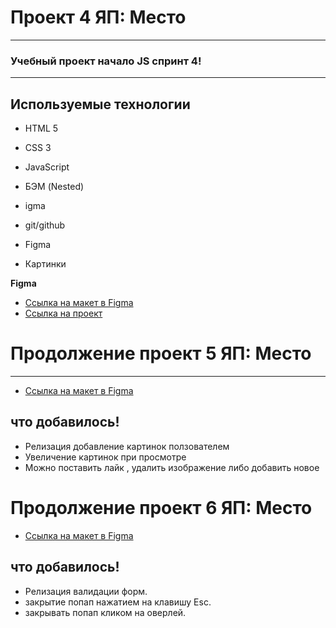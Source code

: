# Проект 4 ЯП: Место
___
### Учебный проект начало JS спринт 4!
___
## Используемые технологии
* HTML 5
* CSS 3
* JavaScript
* БЭМ (Nested)
* igma
* git/github

* Figma
* Картинки

**Figma**

* [Ссылка на макет в Figma](https://www.figma.com/file/2cn9N9jSkmxD84oJik7xL7/JavaScript.-Sprint-4?node-id=28212%3A155&t=5zRNG9KKxvO18ZHy-0)
* [Ссылка на проект](https://servicebox.github.io/mesto/index.html)

# Продолжение проект 5 ЯП: Место
____

* [Ссылка на макет в Figma](https://www.figma.com/file/bjyvbKKJN2naO0ucURl2Z0/JavaScript.-Sprint-5?node-id=50160%3A559&t=7BOkDQQka7DDIGo1-0)

## что добавилось!
* Релизация добавление картинок ползователем
* Увеличение картинок при просмотре
* Можно поставить лайк , удалить изображение либо добавить новое 

# Продолжение проект 6 ЯП: Место
* [Ссылка на макет в Figma](https://www.figma.com/file/kRVLKwYG3d1HGLvh7JFWRT/JavaScript.-Sprint-6?node-id=1124-73&t=wzU79HZmdCU1v0HO-0)

## что добавилось!
* Релизация валидации форм.
* закрытие попап нажатием на клавишу Esc.
*  закрывать попап кликом на оверлей.